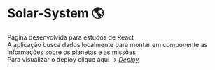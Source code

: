 # Solar-System :earth_americas:
Página desenvolvida para estudos de React<br>
A aplicação busca dados localmente para montar em componente as informações sobre os planetas e as missões<Br>
Para visualizar o deploy clique aqui -> _[Deploy](https://solar-system-three.vercel.app/)_

